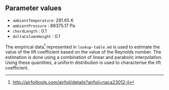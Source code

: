 ## Parameter values

-	`ambientTemperature`: 281.65 K
-	`ambientPressure`   : 88375.17 Pa
-	`chordLength`       : 0.1
-	`deltaColumnHeight` : 0.1

The empirical data[^1] represented in ```lookup-table.md``` is used to estimate the value of the lift coefficient based on the value of the Reynolds number. The estimation is done using a combination of linear and parabolic interpolation. Using these quantities, a uniform distribution is used to characterise the lift coefficient.

[^1]: http://airfoiltools.com/airfoil/details?airfoil=naca23012-il
